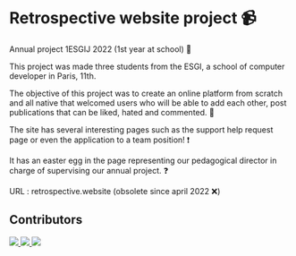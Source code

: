 # Retrospective website project 📹
Annual project 1ESGIJ 2022 (1st year at school) 🏢

This project was made three students from the ESGI, a school of computer developer in Paris, 11th.

The objective of this project was to create an online platform from scratch and all native that welcomed users who will be able to add each other, 
post publications that can be liked, hated and commented. 🔨

The site has several interesting pages such as the support help request page or even the application to a team position! ❗️

It has an easter egg in the page representing our pedagogical director in charge of supervising our annual project. ❓

URL : retrospective.website (obsolete since april 2022 ❌) 

## Contributors

<a href="https://github.com/Onsraa/Retrospective-website/graphs/contributors">
  <img src="https://avatars.githubusercontent.com/u/49305133?v=4" />
  <img src="https://avatars.githubusercontent.com/u/78374876?v=4" />
  <img src="https://avatars.githubusercontent.com/u/102239127?v=4" />
</a>

